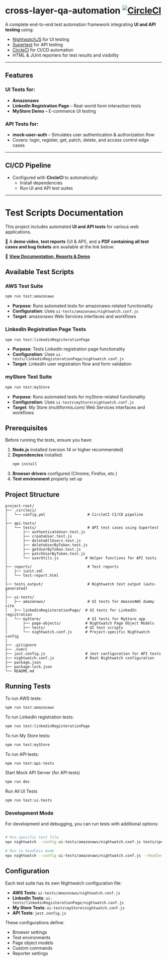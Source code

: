 # cross-layer-qa-automation [![CircleCI](https://dl.circleci.com/status-badge/img/gh/ranaamr22/cross-layer-qa-automation/tree/main.svg?style=svg)](https://dl.circleci.com/status-badge/redirect/gh/ranaamr22/cross-layer-qa-automation/tree/main)


A complete end-to-end test automation framework integrating **UI and API testing** using:

- [NightwatchJS](https://nightwatchjs.org) for UI testing  
- [Supertest](https://github.com/visionmedia/supertest) for API testing  
- [CircleCI](https://circleci.com) for CI/CD automation  
- HTML & JUnit reporters for test results and visibility

---

## Features

### UI Tests for:

- **Amazonaws**   
- **LinkedIn Registration Page** – Real-world form interaction tests  
- **MyStore Demo** – E-commerce UI testing

### API Tests for:

- **mock-user-auth** – Simulates user authentication & authorization flow  
- Covers: login, register, get, patch, delete, and access control edge cases

---

## CI/CD Pipeline

- Configured with **CircleCI** to automatically:
  - Install dependencies
  - Run UI and API test suites
---

# Test Scripts Documentation

This project includes automated **UI and API tests** for various web applications.

📂 A **demo video**, **test reports** (UI & API), and a **PDF containing all test cases and bug tickets** are available at the link below:

🔗 **[View Documentation, Reports & Demo](https://drive.google.com/drive/u/1/folders/1j-EnZDq77R4LNO7IpUhBYVMFabojHzSB)**


## Available Test Scripts

### AWS Test Suite
```bash
npm run test:amazonaws
```
- **Purpose**: Runs automated tests for amazonaws-related functionality
- **Configuration**: Uses `ui-tests/amazonaws/nightwatch.conf.js`
- **Target**: amazonaws Web Services interfaces and workflows

### LinkedIn Registration Page Tests
```bash
npm run test:linkedinRegisterationPage
```
- **Purpose**: Tests LinkedIn registration page functionality
- **Configuration**: Uses `ui-tests/linkedinRegisterationPage/nightwatch.conf.js`
- **Target**: LinkedIn user registration flow and form validation

### myStore Test Suite
```bash
npm run test:myStore
```
- **Purpose**: Runs automated tests for myStore-related functionality
- **Configuration**: Uses `ui-tests\myStore\nightwatch.conf.js`
- **Target**: My Store (multiformis.com) Web Services interfaces and workflows


## Prerequisites

Before running the tests, ensure you have:

1. **Node.js** installed (version 14 or higher recommended)
2. **Dependencies** installed:
   ```bash
   npm install
   ```
3. **Browser drivers** configured (Chrome, Firefox, etc.)
4. **Test environment** properly set up

## Project Structure

```
project-root/
├── .circleci/
│   └── config.yml                   # CircleCI CI/CD pipeline 
│
├── api-tests/
│   └── tests/                       # API test cases using Supertest
│       ├── authenticateUser.test.js
│       ├── createUser.test.js
│       ├── deleteAllUsers.test.js
│       ├── deleteUserByToken.test.js
│       ├── getUserByToken.test.js
│       ├── patchUserByToken.test.js
│       └── userUtils.js            # Helper functions for API tests
│
├── reports/                         # Test reports 
│   ├── junit.xml
│   └── test-report.html
│
├── tests_output/                    # Nightwatch test output (auto-generated)
│
├── ui-tests/
│   ├── amazonaws/                   # UI tests for AmazonAWS dummy site
│   ├── linkedinRegisterationPage/  # UI tests for LinkedIn registration 
│   └── myStore/                     # UI tests for MyStore app
│       ├── page-objects/           # Nightwatch Page Object Models
│       ├── tests/                  # UI test scripts
│       └── nightwatch.conf.js      # Project-specific Nightwatch config
│
├── .gitignore
├── .nvmrc
├── jest.config.js                  # Jest configuration for API tests
├── nightwatch.conf.js              # Root Nightwatch configuration
├── package.json
├── package-lock.json
└── README.md
```

## Running Tests

To run AWS tests:
```bash
npm run test:amazonaws
```
To run LinkedIn registration tests:
```bash
npm run test:linkedinRegisterationPage
```

To run My Store tests:
```bash
npm run test:myStore
```
To run API tests:
```bash
npm run test:api-tests
```
Start Mock API Server (for API tests)
```bash
npm run dev
```
Run All UI Tests

```bash
npm run test:ui-tests 
```
### Development Mode
For development and debugging, you can run tests with additional options:

```bash

# Run specific test file
npx nightwatch --config ui-tests/amazonaws/nightwatch.conf.js tests/specific-test.js

# Run in headless mode
npx nightwatch --config ui-tests/amazonaws/nightwatch.conf.js --headless
```

## Configuration

Each test suite has its own Nightwatch configuration file:

- **AWS Tests**: `ui-tests/amazonaws/nightwatch.conf.js`
- **LinkedIn Tests**: `ui-tests/linkedinRegisterationPage/nightwatch.conf.js`
- **My Store Tests**: `ui-tests\myStore\nightwatch.conf.js`
- **API Tests**: `jest.config.js`


These configurations define:
- Browser settings
- Test environments
- Page object models
- Custom commands
- Reporter settings

